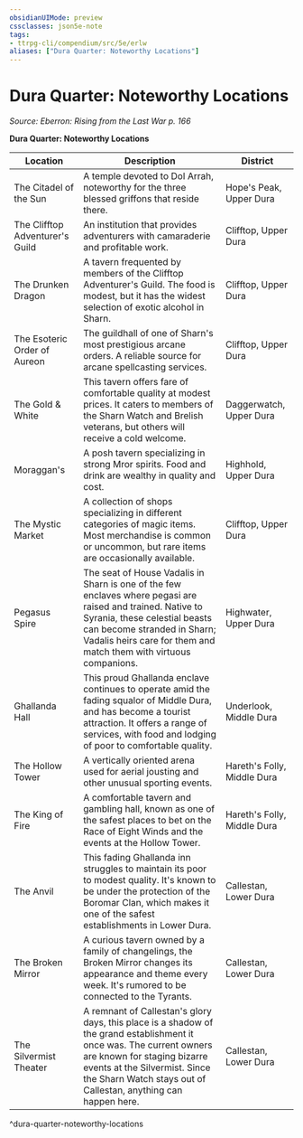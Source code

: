 ```yaml
---
obsidianUIMode: preview
cssclasses: json5e-note
tags:
- ttrpg-cli/compendium/src/5e/erlw
aliases: ["Dura Quarter: Noteworthy Locations"]
---
```

# Dura Quarter: Noteworthy Locations
*Source: Eberron: Rising from the Last War p. 166* 

**Dura Quarter: Noteworthy Locations**

| Location | Description | District |
|----------|-------------|----------|
| The Citadel of the Sun | A temple devoted to Dol Arrah, noteworthy for the three blessed griffons that reside there. | Hope's Peak, Upper Dura |
| The Clifftop Adventurer's Guild | An institution that provides adventurers with camaraderie and profitable work. | Clifftop, Upper Dura |
| The Drunken Dragon | A tavern frequented by members of the Clifftop Adventurer's Guild. The food is modest, but it has the widest selection of exotic alcohol in Sharn. | Clifftop, Upper Dura |
| The Esoteric Order of Aureon | The guildhall of one of Sharn's most prestigious arcane orders. A reliable source for arcane spellcasting services. | Clifftop, Upper Dura |
| The Gold & White | This tavern offers fare of comfortable quality at modest prices. It caters to members of the Sharn Watch and Brelish veterans, but others will receive a cold welcome. | Daggerwatch, Upper Dura |
| Moraggan's | A posh tavern specializing in strong Mror spirits. Food and drink are wealthy in quality and cost. | Highhold, Upper Dura |
| The Mystic Market | A collection of shops specializing in different categories of magic items. Most merchandise is common or uncommon, but rare items are occasionally available. | Clifftop, Upper Dura |
| Pegasus Spire | The seat of House Vadalis in Sharn is one of the few enclaves where pegasi are raised and trained. Native to Syrania, these celestial beasts can become stranded in Sharn; Vadalis heirs care for them and match them with virtuous companions. | Highwater, Upper Dura |
| Ghallanda Hall | This proud Ghallanda enclave continues to operate amid the fading squalor of Middle Dura, and has become a tourist attraction. It offers a range of services, with food and lodging of poor to comfortable quality. | Underlook, Middle Dura |
| The Hollow Tower | A vertically oriented arena used for aerial jousting and other unusual sporting events. | Hareth's Folly, Middle Dura |
| The King of Fire | A comfortable tavern and gambling hall, known as one of the safest places to bet on the Race of Eight Winds and the events at the Hollow Tower. | Hareth's Folly, Middle Dura |
| The Anvil | This fading Ghallanda inn struggles to maintain its poor to modest quality. It's known to be under the protection of the Boromar Clan, which makes it one of the safest establishments in Lower Dura. | Callestan, Lower Dura |
| The Broken Mirror | A curious tavern owned by a family of changelings, the Broken Mirror changes its appearance and theme every week. It's rumored to be connected to the Tyrants. | Callestan, Lower Dura |
| The Silvermist Theater | A remnant of Callestan's glory days, this place is a shadow of the grand establishment it once was. The current owners are known for staging bizarre events at the Silvermist. Since the Sharn Watch stays out of Callestan, anything can happen here. | Callestan, Lower Dura |
^dura-quarter-noteworthy-locations
